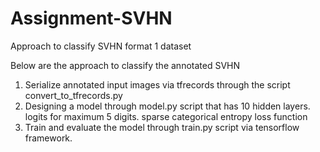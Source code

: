 # Assignment-SVHN
Approach to classify SVHN format 1 dataset

Below are the approach to classify the annotated SVHN

1. Serialize annotated input images via tfrecords through the script convert_to_tfrecords.py
2. Designing a model through model.py script that has 
  10 hidden layers.
  logits for maximum 5 digits.
  sparse categorical entropy loss function
3. Train and evaluate the model through train.py script via tensorflow framework.
  
